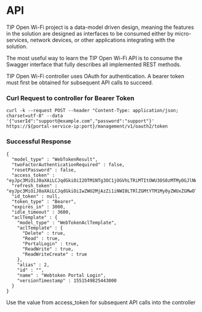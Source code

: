 # API

TIP Open Wi-Fi project is a data-model driven design, meaning the features in the solution are designed as interfaces to be consumed either by micro-services, network devices, or other applications integrating with the solution. 

The most useful way to learn the TIP Open Wi-Fi API is to consume the Swagger interface that fully describes all implemented REST methods. 

TIP Open Wi-Fi controller uses OAuth for authentication. A bearer token must first be obtained for subsequent API calls to succeed. 

### Curl Request to controller for Bearer Token

```text
curl -k --request POST --header "Content-Type: application/json; charset=utf-8" --data '{"userId":"support@example.com","password":"support"}'   https://${portal-service-ip:port}/management/v1/oauth2/token
```

### Successful Response

```text
{
  "model_type" : "WebTokenResult",
  "twoFactorAuthenticationRequired" : false,
  "resetPassword" : false,
  "access_token" : "eyJpc3MiOiJ0aXAiLCJqdGkiOiI2OTM1NTg3OC1jOGVhLTRiMTItOWU3OS0zMTMyOGJlNWQ1NTEiLCJleHBpcnlUaW1lIjoxNjA2Njg5MjA2MjEyLCJjdXN0b21lcklkIjoyLCJ1c2VyTmFtZSI6InN1cHBvcnRAZXhhbXBsZS5jb20iLCJ1c2VySWQiOjAsInVzZXJSb2xlIjoiU3VwZXJVc2VyIn0=.UYKrayawxxtw9qLbqW70rgOcjSY7oUp8XpalyiGAwUF6zRRsXQ0ILJxvKZxpAwftU4nNosmSS3i2j/vRr5gtD.",
  "refresh_token" : "eyJpc3MiOiJ0aXAiLCJqdGkiOiIwZWU2MjAzZi1iNWI0LTRlZGMtYTM1My0yZWUxZGMwOTUzMzMiLCJleHBpcnlUaW1lIjoxNjA2Njg5ODA2MjMyLCJjdXN0b21lcklkIjoyLCJ1c2VyTmFtZSI6InN1cHBvcnRAZXhhbXBsZS5jb20iLCJ1c2VySWQiOjAsInVzZXJSb2xlIjoiU3VwZXJVc2VyIiwicmVmcmVzaCI6dHJ1ZX0=.hiE1Pcb2O0wUNw/ySga6IqPtmgcAkeMAxrMOC85ZN1AJ2v/WLik6DCVoBk8VZXcJNoEc9Gr6WE7RrtMpJGSee1",
  "id_token" : null,
  "token_type" : "Bearer",
  "expires_in" : 3000,
  "idle_timeout" : 3600,
  "aclTemplate" : {
    "model_type" : "WebTokenAclTemplate",
    "aclTemplate" : {
      "Delete" : true,
      "Read" : true,
      "PortalLogin" : true,
      "ReadWrite" : true,
      "ReadWriteCreate" : true
    },
    "alias" : 2,
    "id" : "",
    "name" : "Webtoken Portal Login",
    "versionTimestamp" : 1551549825443000
  }
}
```

Use the value from access\_token for subsequent API calls into the controller

